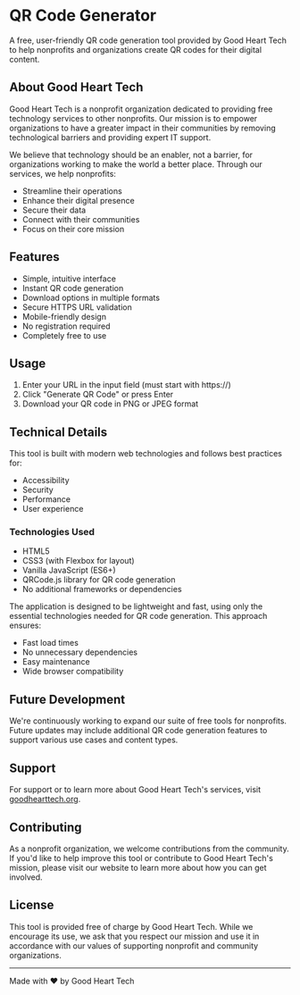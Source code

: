 # QR Code Generator

A free, user-friendly QR code generation tool provided by Good Heart Tech to help nonprofits and organizations create QR codes for their digital content.

## About Good Heart Tech

Good Heart Tech is a nonprofit organization dedicated to providing free technology services to other nonprofits. Our mission is to empower organizations to have a greater impact in their communities by removing technological barriers and providing expert IT support.

We believe that technology should be an enabler, not a barrier, for organizations working to make the world a better place. Through our services, we help nonprofits:

- Streamline their operations
- Enhance their digital presence
- Secure their data
- Connect with their communities
- Focus on their core mission

## Features

- Simple, intuitive interface
- Instant QR code generation
- Download options in multiple formats
- Secure HTTPS URL validation
- Mobile-friendly design
- No registration required
- Completely free to use

## Usage

1. Enter your URL in the input field (must start with https://)
2. Click "Generate QR Code" or press Enter
3. Download your QR code in PNG or JPEG format

## Technical Details

This tool is built with modern web technologies and follows best practices for:
- Accessibility
- Security
- Performance
- User experience

### Technologies Used
- HTML5
- CSS3 (with Flexbox for layout)
- Vanilla JavaScript (ES6+)
- QRCode.js library for QR code generation
- No additional frameworks or dependencies

The application is designed to be lightweight and fast, using only the essential technologies needed for QR code generation. This approach ensures:
- Fast load times
- No unnecessary dependencies
- Easy maintenance
- Wide browser compatibility

## Future Development

We're continuously working to expand our suite of free tools for nonprofits. Future updates may include additional QR code generation features to support various use cases and content types.

## Support

For support or to learn more about Good Heart Tech's services, visit [goodhearttech.org](https://goodhearttech.org/).

## Contributing

As a nonprofit organization, we welcome contributions from the community. If you'd like to help improve this tool or contribute to Good Heart Tech's mission, please visit our website to learn more about how you can get involved.

## License

This tool is provided free of charge by Good Heart Tech. While we encourage its use, we ask that you respect our mission and use it in accordance with our values of supporting nonprofit and community organizations.

---

Made with ❤️ by Good Heart Tech 